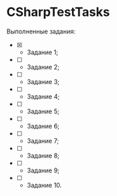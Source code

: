 # CSharpTestTasks

Выполненные задания:

- [x] - Задание 1;
- [ ] - Задание 2;
- [ ] - Задание 3;
- [ ] - Задание 4;
- [ ] - Задание 5;
- [ ] - Задание 6;
- [ ] - Задание 7;
- [ ] - Задание 8;
- [ ] - Задание 9;
- [ ] - Задание 10.
